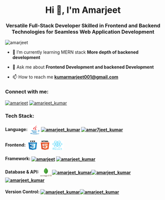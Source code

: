 <h1 align="center">Hi 👋, I'm Amarjeet</h1>
<h3 align="center">Versatile Full-Stack Developer Skilled in Frontend and Backend Technologies for Seamless Web Application Development</h3>


<p align="left"> <img src="https://komarev.com/ghpvc/?username=kumaramarjeet7503&label=Profile%20views&color=0e75b6&style=flat" alt="amarjeet" /> </p>

- 🌱 I’m currently learning MERN stack **More depth of backened development**

- 💬 Ask me about **Frontend Development and backened Development**

- 📫 How to reach me **kumarmarjeet001@gmail.com**

<h3 align="left">Connect with me:</h3>
<p align="left">
<a href="https://twitter.com/amarjeet7503" target="_blank"><img align="center" src="https://raw.githubusercontent.com/rahuldkjain/github-profile-readme-generator/master/src/images/icons/Social/twitter.svg" alt="amarjeet" height="30" width="40" /></a>
<a href="https://www.linkedin.com/in/amarjeet-kumar-5881ab144/" target="_blank"><img align="center" src="https://raw.githubusercontent.com/rahuldkjain/github-profile-readme-generator/master/src/images/icons/Social/linked-in-alt.svg" alt="amarjeet_kumar" height="30" width="40" /></a>
</p>

<h3 align="left">Tech Stack:</h3>
<p align="left"> 
<!-- Language -->


#### Language:  <a href="https://www.java.com" target="_blank"><img align="center" src="https://raw.githubusercontent.com/devicons/devicon/master/icons/java/java-original.svg" alt="amarjeet" height="30" width="40" /></a><a href="https://www.php.net/docs.php" target="_blank"><img align="center" src="https://www.php.net/images/logos/new-php-logo.svg" alt="amarjeet_kumar" height="30" width="40" /></a> <a href="https://www.php.net/docs.php" target="_blank"><img align="center" src="https://iconape.com/wp-content/png_logo_vector/ottawa-js-logo.png" alt="amar7jeet_kumar" height="30" width="40" /></a>
  
  <!-- Frontend -->


#### Frontend: <a href="https://www.java.com" target="_blank"><img align="center" src="https://raw.githubusercontent.com/devicons/devicon/master/icons/css3/css3-original-wordmark.svg" alt="amarjeet" height="30" width="40" /></a><a href="https://www.php.net/docs.php" target="_blank"><img align="center" src="https://raw.githubusercontent.com/devicons/devicon/master/icons/html5/html5-original-wordmark.svg" alt="amarjeet_kumar" height="30" width="40" /></a><a href="https://www.javascript.com" target="_blank"><img align="center" src="https://raw.githubusercontent.com/devicons/devicon/master/icons/react/react-original-wordmark.svg" alt="amarjeet_kumar" height="30" width="40" /></a>
 
 <!-- Framework -->
   
 #### Framework:  <a href="https://www.springboot.com" target="_blank"><img align="center" src="https://upload.wikimedia.org/wikipedia/commons/thumb/7/79/Spring_Boot.svg/512px-Spring_Boot.svg.png" alt="amarjeet" height="30" width="40" /></a>  <a href="https://www.laravel.com" target="_blank"><img align="center" src="https://iconape.com/wp-content/files/ol/351458/png/laravel-logo.png" alt="amarjeet_kumar" height="30" width="40" /></a>
 
 
 <!-- Database -->

#### Database & API: <a href="https://www.mongodb.com" target="_blank"><img align="center" src="https://raw.githubusercontent.com/devicons/devicon/master/icons/mongodb/mongodb-original-wordmark.svg" alt="amarjeet" height="30" width="40" /></a><a href="https://www.mssql.com" target="_blank"><img align="center" src="https://cdn.worldvectorlogo.com/logos/microsoft-sql-server-1.svg" alt="amarjeet_kumar" height="30" width="40" /></a><a href="https://www.mysql.com" target="_blank"><img align="center" src="https://www.iconninja.com/files/880/980/48/logo-mysql-development-code-icon.png" alt="amarjeet_kumar" height="30" width="40" /></a> <a href="https://www.mysql.com" target="_blank"><img align="center" src="https://cdn.cookielaw.org/logos/70564414-548a-4286-8ad7-04d95b172a08/e26443c0-68d1-47c8-b8fc-9bc765da2e95/3a159462-db70-43cf-a27d-f602a6baed44/pm-logo-horiz.png" alt="amarjeet_kumar" height="30" width="100" /></a>

  <!-- Version Control --> 

#### Version Control: <a href="https://www.github.com" target="_blank"><img align="center" src="https://www.vectorlogo.zone/logos/git-scm/git-scm-icon.svg" alt="amarjeet_kumar" height="30" width="40" /></a><a href="https://www.bitbucket.com" target="_blank"><img align="center" src="https://cdn.icon-icons.com/icons2/2699/PNG/512/bitbucket_official_logo_icon_170477.png" alt="amarjeet_kumar" height="30" width="150" /></a>
  
  <!--  API Development --></a>

</p>


